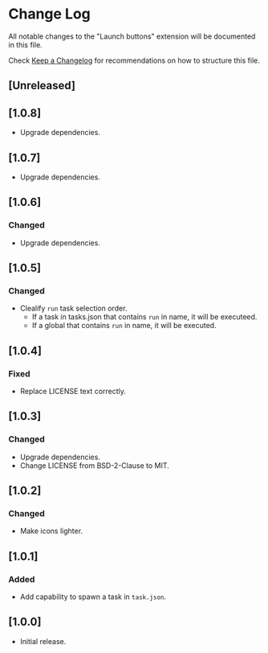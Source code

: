 # Change Log

All notable changes to the "Launch buttons" extension will be documented in this file.

Check [Keep a Changelog](http://keepachangelog.com/) for recommendations on how to structure this file.

## [Unreleased]

## [1.0.8]

- Upgrade dependencies.

## [1.0.7]

- Upgrade dependencies.

## [1.0.6]

### Changed

- Upgrade dependencies.

## [1.0.5]

### Changed

- Clealify `run` task selection order.
  - If a task in tasks.json that contains `run` in name, it will be executeed.
  - If a global that contains `run` in name, it will be executed.

## [1.0.4]

### Fixed

- Replace LICENSE text correctly.

## [1.0.3]

### Changed

- Upgrade dependencies.
- Change LICENSE from BSD-2-Clause to MIT.

## [1.0.2]

### Changed

- Make icons lighter.

## [1.0.1]

### Added

- Add capability to spawn a task in `task.json`.

## [1.0.0]

- Initial release.
